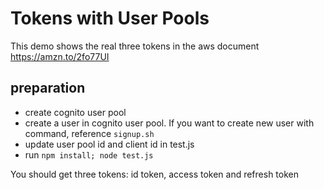 # Tokens with User Pools

This demo shows the real three tokens in the aws document https://amzn.to/2fo77UI

## preparation

* create cognito user pool
* create a user in cognito user pool. If you want to create new user with command, reference `signup.sh`
* update user pool id and client id in test.js
* run `npm install; node test.js`

You should get three tokens: id token, access token and refresh token
